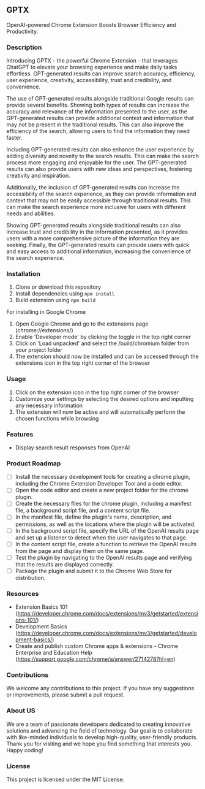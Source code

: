 ## GPTX

OpenAI-powered Chrome Extension Boosts Browser Efficiency and Productivity.
<br>

### Description

Introducing GPTX - the powerful Chrome Extension - that leverages ChatGPT to elevate your browsing experience and make daily tasks effortless. GPT-generated results can improve search accuracy, efficiency, user experience, creativity, accessibility, trust and credibility, and convenience.

The use of GPT-generated results alongside traditional Google results can provide several benefits. Showing both types of results can increase the accuracy and relevance of the information presented to the user, as the GPT-generated results can provide additional context and information that may not be present in the traditional results. This can also improve the efficiency of the search, allowing users to find the information they need faster.

Including GPT-generated results can also enhance the user experience by adding diversity and novelty to the search results. This can make the search process more engaging and enjoyable for the user. The GPT-generated results can also provide users with new ideas and perspectives, fostering creativity and inspiration.

Additionally, the inclusion of GPT-generated results can increase the accessibility of the search experience, as they can provide information and context that may not be easily accessible through traditional results. This can make the search experience more inclusive for users with different needs and abilities.

Showing GPT-generated results alongside traditional results can also increase trust and credibility in the information presented, as it provides users with a more comprehensive picture of the information they are seeking. Finally, the GPT-generated results can provide users with quick and easy access to additional information, increasing the convenience of the search experience.
<br>

### Installation

1. Clone or download this repository
2. Install dependencies using `npm install`
3. Build extension using `npm build`

For installing in Google Chrome

1. Open Google Chrome and go to the extensions page (chrome://extensions/)
2. Enable 'Developer mode' by clicking the toggle in the top right corner
3. Click on 'Load unpacked' and select the /build/chromium folder from your project folder
4. The extension should now be installed and can be accessed through the extensions icon in the top right corner of the browser

### Usage

1. Click on the extension icon in the top right corner of the browser
2. Customize your settings by selecting the desired options and inputting any necessary information
3. The extension will now be active and will automatically perform the chosen functions while browsing

### Features

- Display search result responses from OpenAI

### Product Roadmap

- [ ] Install the necessary development tools for creating a chrome plugin, including the Chrome Extension Developer Tool and a code editor.
- [ ] Open the code editor and create a new project folder for the chrome plugin.
- [ ] Create the necessary files for the chrome plugin, including a manifest file, a background script file, and a content script file.
- [ ] In the manifest file, define the plugin's name, description, and permissions, as well as the locations where the plugin will be activated.
- [ ] In the background script file, specify the URL of the OpenAI results page and set up a listener to detect when the user navigates to that page.
- [ ] In the content script file, create a function to retrieve the OpenAI results from the page and display them on the same page.
- [ ] Test the plugin by navigating to the OpenAI results page and verifying that the results are displayed correctly.
- [ ] Package the plugin and submit it to the Chrome Web Store for distribution.

### Resources

- Extension Basics 101 (https://developer.chrome.com/docs/extensions/mv3/getstarted/extensions-101/)
- Development Basics (https://developer.chrome.com/docs/extensions/mv3/getstarted/development-basics/)
- Create and publish custom Chrome apps & extensions - Chrome Enterprise and Education Help (https://support.google.com/chrome/a/answer/2714278?hl=en)

### Contributions

We welcome any contributions to this project. If you have any suggestions or improvements, please submit a pull request.

### About US

We are a team of passionate developers dedicated to creating innovative solutions and advancing the field of technology.
Our goal is to collaborate with like-minded individuals to develop high-quality, user-friendly products.
Thank you for visiting and we hope you find something that interests you. Happy coding!
<br>

### License

This project is licensed under the MIT License.
<br>
